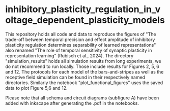 # inhibitory_plasticity_regulation_in_voltage_dependent_plasticity_models

This repository holds all code and data to reproduce the figures of "The trade-off between temporal precision and effect amplitude of inhibitory plasticity regulation determines separability of learned representations" also renamed  "The role of temporal sensitivity of synaptic plasticity in representation learning" (Rubisch et al., 2024).
The directory "simulation_results" holds all simulation results from long experiments, we do not recommend to run locally. Those include results for Figures 2, 5, 6 and 12. 
The protocols for each model of the bars-and-stripes as well as the receptive field simulation can be found in their respectively named directories. Similarly the notebook "plot_functional_figures" uses the saved data to plot Figure 5,6 and 12. 

Please note that all schema and circuit diagrams (subfigure A) have been added with inkscape after generating the .pdf in the notebooks. 



